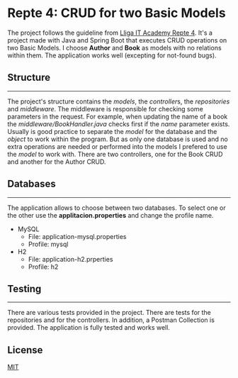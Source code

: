 # Repte 4: CRUD for two Basic Models
The project follows the guideline from [Lliga IT Academy Repte 4](https://nuwe.io/challenge/repte-4-operacions-crud).
It's a project made with Java and Spring Boot that executes CRUD operations on two Basic Models. I choose **Author** and **Book** as models with no relations within them.
The application works well (excepting for not-found bugs).


## Structure
***
The project's structure contains the *models*, the *controller*s, the *repositories* and *middleware*. The middleware is responsible for checking some parameters in the request. For example, when updating the name of a book the *middleware/BookHandler.java* checks first if the *name* parameter exists. 
Usually is good practice to separate the *model* for the database and the *object* to work within the program. But as only one database is used and no extra operations are needed or performed into the models I prefered to use the *model* to work with.
There are two controllers, one for the Book CRUD and another for the Author CRUD.


## Databases
***
The application allows to choose between two databases. To select one or the other use the **applitacion.properties** and change the profile name.
- MySQL 
  - File: application-mysql.properties
  - Profile: mysql
- H2
  - File: application-h2.prperties
  - Profile: h2


## Testing
***
There are various tests provided in the project. There are tests for the repositories and for the controllers. In addition, a Postman Collection is provided.
The application is fully tested and works well.

## License
[MIT](https://choosealicense.com/licenses/mit/)




